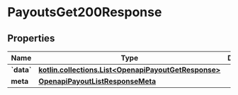 
# PayoutsGet200Response

## Properties
Name | Type | Description | Notes
------------ | ------------- | ------------- | -------------
**&#x60;data&#x60;** | [**kotlin.collections.List&lt;OpenapiPayoutGetResponse&gt;**](OpenapiPayoutGetResponse.md) |  |  [optional]
**meta** | [**OpenapiPayoutListResponseMeta**](OpenapiPayoutListResponseMeta.md) |  |  [optional]



